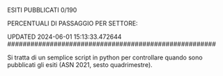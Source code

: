 ESITI PUBBLICATI 0/190 

PERCENTUALI DI PASSAGGIO PER SETTORE:

UPDATED 2024-06-01 15:13:33.472644
###################################################### 

Si tratta di un semplice script in python per controllare quando sono pubblicati gli esiti (ASN 2021, sesto quadrimestre).

